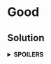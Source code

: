 # Good
## Solution
<details>
<summary><b>SPOILERS</b></summary>

Using two pointers that point to the start/end of the whole set + Selecting a number to compare with the addition of the start and the end, find the sets that are equal to the number.

### Note
The number to compare with the addition MUST NOT BE the same as the start/end numbers to add. The number in this case must be excluded to filter some answer candidate pairs.

</details>
